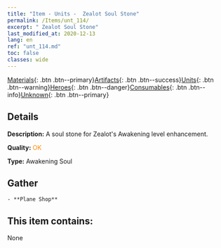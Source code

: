 ```yaml
---
title: "Item - Units -  Zealot Soul Stone"
permalink: /Items/unt_114/
excerpt: " Zealot Soul Stone"
last_modified_at: 2020-12-13
lang: en
ref: "unt_114.md"
toc: false
classes: wide
---
```

 [Materials](/Items/){: .btn .btn--primary}[Artifacts](/Items/Artifacts/){: .btn .btn--success}[Units](/Items/Units/){: .btn .btn--warning}[Heroes](/Items/Heroes/){: .btn .btn--danger}[Consumables](/Items/Consumables/){: .btn .btn--info}[Unknown](/Items/Unknown/){: .btn .btn--primary}

## Details
 **Description:** A soul stone for Zealot's Awakening level enhancement.

 **Quality:** <span style="color: #FF8C00">OK</span>

 **Type:** Awakening Soul

## Gather

    - **Plane Shop** 



## This item contains:

  None

